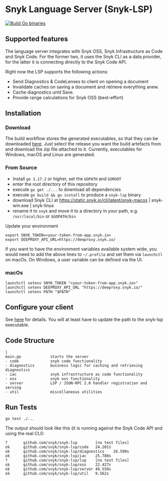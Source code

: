 # Snyk Language Server (Snyk-LSP)
[![Build Go binaries](https://github.com/snyk/snyk-lsp/actions/workflows/workflow.yaml/badge.svg)](https://github.com/snyk/snyk-lsp/actions/workflows/workflow.yaml)

## Supported features
The language server integrates with Snyk OSS, Snyk Infrastructure as Code and Snyk Code. For the former two, 
it uses the Snyk CLI as a data provider, for the latter it is connecting directly to the Snyk Code API.

Right now the LSP supports the following actions:

- Send Diagnostics & CodeLenses to client on opening a document
- Invalidate caches on saving a document and retrieve everything anew.
- Cache diagnostics until Save.
- Provide range calculations for Snyk OSS (best-effort)

## Installation

### Download
The build workflow stores the generated executables, so that they can be downloaded [here](). Just select the release
you want the build artefacts from and download the zip file attached to it. Currently, executables for Windows, macOS
and Linux are generated.

### From Source

- Install `go 1.17.2` or higher, set the `GOPATH` and `GOROOT`
- enter the root directory of this repository
- execute `go get ./...` to download all dependencies
- execute `go build && go install` to produce a `snyk-lsp` binary
- download Snyk CLI at https://static.snyk.io/cli/latest/snyk-macos | snyk-win.exe | snyk-linux 
- rename it to `snyk` and move it to a directory in your path, e.g. `/usr/local/bin` or `$GOPATH/bin` 

Update your environment

```
export SNYK_TOKEN=<your-token-from-app.snyk.io>
export DEEPROXY_API_URL=https://deeproxy.snyk.io/
```
If you want to have the environment variables available system wide, you would need to 
add the above lines to `~/.profile` and set them via `launchctl` on macOs. On Windows, 
a user variable can be defined via the UI.

### macOs
```
launchctl setenv SNYK_TOKEN "<your-token-from-app.snyk.io>"
launchctl setenv DEEPROXY_API_URL "https://deeproxy.snyk.io/"
launchctl setenv PATH "$PATH"
```

## Configure your client
See [here](https://docs.google.com/document/d/1nUAt4ckza1y1PEE3p4BUsnlmQkE4ltuYURJkYeusYpA/) for details.
You will at least have to update the path to the snyk-lsp executable. 

## Code Structure
```
|
main.go             starts the server
- code              snyk code functionality
- diagnostics       business logic for caching and retrieving diagnostics
- iac               snyk infrastructure as code functionality
- oss               snyk oss functionality
- server            LSP / JSON-RPC 2.0 handler registration and serving
- util              miscellaneous utilities
```

## Run Tests
```go test ./...```

The output should look like this (it is running against the Snyk Code API and using the real CLI):
```
?       github.com/snyk/snyk-lsp        [no test files]
ok      github.com/snyk/snyk-lsp/code   24.201s
ok      github.com/snyk/snyk-lsp/diagnostics    26.590s
ok      github.com/snyk/snyk-lsp/iac    25.780s
?       github.com/snyk/snyk-lsp/lsp    [no test files]
ok      github.com/snyk/snyk-lsp/oss    22.427s
ok      github.com/snyk/snyk-lsp/server 48.558s
ok      github.com/snyk/snyk-lsp/util   9.562s
```

